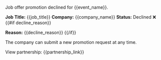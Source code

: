 Job offer promotion declined for {{event_name}}.

**Job Title:** {{job_title}}
**Company:** {{company_name}}
**Status:** Declined ❌
{{#if decline_reason}}

**Reason:** {{decline_reason}}
{{/if}}

The company can submit a new promotion request at any time.

View partnership: {{partnership_link}}

